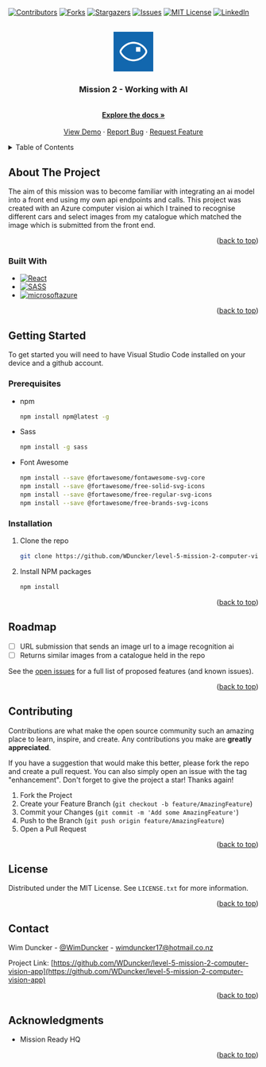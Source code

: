<!-- Improved compatibility of back to top link: See: https://github.com/othneildrew/Best-README-Template/pull/73 -->

<a name="readme-top"></a>

<!--
*** Thanks for checking out the Best-README-Template. If you have a suggestion
*** that would make this better, please fork the repo and create a pull request
*** or simply open an issue with the tag "enhancement".
*** Don't forget to give the project a star!
*** Thanks again! Now go create something AMAZING! :D
-->

<!-- PROJECT SHIELDS -->
<!--
*** I'm using markdown "reference style" links for readability.
*** Reference links are enclosed in brackets [ ] instead of parentheses ( ).
*** See the bottom of this document for the declaration of the reference variables
*** for contributors-url, forks-url, etc. This is an optional, concise syntax you may use.
*** https://www.markdownguide.org/basic-syntax/#reference-style-links
-->

[![Contributors][contributors-shield]][contributors-url]
[![Forks][forks-shield]][forks-url]
[![Stargazers][stars-shield]][stars-url]
[![Issues][issues-shield]][issues-url]
[![MIT License][license-shield]][license-url]
[![LinkedIn][linkedin-shield]][linkedin-url]

<!-- PROJECT LOGO -->
<br />
<div align="center">
  <a href="https://github.com/WDuncker/level-5-mission-2-computer-vision-app">
    <img src="readme-images/logo.png" alt="Logo" width="80" height="80">
  </a>

<h3 align="center">Mission 2 - Working with AI</h3>

  <p align="center">
    <br />
    <a href="https://github.com/WDuncker/level-5-mission-2-computer-vision-app"><strong>Explore the docs »</strong></a>
    <br />
    <br />
    <a href="https://github.com/WDuncker/level-5-mission-2-computer-vision-app">View Demo</a>
    ·
    <a href="https://github.com/WDuncker/level-5-mission-2-computer-vision-app/issues">Report Bug</a>
    ·
    <a href="https://github.com/WDuncker/level-5-mission-2-computer-vision-app/issues">Request Feature</a>
  </p>
</div>

<!-- TABLE OF CONTENTS -->
<details>
  <summary>Table of Contents</summary>
  <ol>
    <li>
      <a href="#about-the-project">About The Project</a>
      <ul>
        <li><a href="#built-with">Built With</a></li>
      </ul>
    </li>
    <li>
      <a href="#getting-started">Getting Started</a>
      <ul>
        <li><a href="#prerequisites">Prerequisites</a></li>
        <li><a href="#installation">Installation</a></li>
      </ul>
    </li>
    <li><a href="#usage">Usage</a></li>
    <li><a href="#roadmap">Roadmap</a></li>
    <li><a href="#contributing">Contributing</a></li>
    <li><a href="#license">License</a></li>
    <li><a href="#contact">Contact</a></li>
    <li><a href="#acknowledgments">Acknowledgments</a></li>
  </ol>
</details>

<!-- ABOUT THE PROJECT -->

## About The Project

The aim of this mission was to become familiar with integrating an ai model into a front end using my own api endpoints and calls. This project was created with an Azure computer vision ai which I trained to recognise different cars and select images from my catalogue which matched the image which is submitted from the front end.

<p align="right">(<a href="#readme-top">back to top</a>)</p>

### Built With

- [![React][React.js]][React-url]
- [![SASS][Sass.com]][Sass-url]
- [![microsoftazure][microsoftazure.com]][microsoftazure-url]

<p align="right">(<a href="#readme-top">back to top</a>)</p>

<!-- GETTING STARTED -->

## Getting Started

To get started you will need to have Visual Studio Code installed on your device and a github account.

### Prerequisites

- npm

  ```sh
  npm install npm@latest -g
  ```

- Sass

  ```sh
  npm install -g sass
  ```

- Font Awesome

  ```sh
  npm install --save @fortawesome/fontawesome-svg-core
  npm install --save @fortawesome/free-solid-svg-icons
  npm install --save @fortawesome/free-regular-svg-icons
  npm install --save @fortawesome/free-brands-svg-icons
  ```

### Installation

1. Clone the repo

   ```sh
   git clone https://github.com/WDuncker/level-5-mission-2-computer-vision-app.git
   ```

2. Install NPM packages
   ```sh
   npm install
   ```

<p align="right">(<a href="#readme-top">back to top</a>)</p>

<!-- ROADMAP -->

## Roadmap

- [ ] URL submission that sends an image url to a image recognition ai
- [ ] Returns similar images from a catalogue held in the repo

See the [open issues](https://github.com/WDuncker/level-5-mission-2-computer-vision-app/issues) for a full list of proposed features (and known issues).

<p align="right">(<a href="#readme-top">back to top</a>)</p>

<!-- CONTRIBUTING -->

## Contributing

Contributions are what make the open source community such an amazing place to learn, inspire, and create. Any contributions you make are **greatly appreciated**.

If you have a suggestion that would make this better, please fork the repo and create a pull request. You can also simply open an issue with the tag "enhancement".
Don't forget to give the project a star! Thanks again!

1. Fork the Project
2. Create your Feature Branch (`git checkout -b feature/AmazingFeature`)
3. Commit your Changes (`git commit -m 'Add some AmazingFeature'`)
4. Push to the Branch (`git push origin feature/AmazingFeature`)
5. Open a Pull Request

<p align="right">(<a href="#readme-top">back to top</a>)</p>

<!-- LICENSE -->

## License

Distributed under the MIT License. See `LICENSE.txt` for more information.

<p align="right">(<a href="#readme-top">back to top</a>)</p>

<!-- CONTACT -->

## Contact

Wim Duncker - [@WimDuncker](https://twitter.com/WimDuncker) - wimduncker17@hotmail.co.nz

Project Link: [https://github.com/WDuncker/level-5-mission-2-computer-vision-app](https://github.com/WDuncker/level-5-mission-2-computer-vision-app)

<p align="right">(<a href="#readme-top">back to top</a>)</p>

<!-- ACKNOWLEDGMENTS -->

## Acknowledgments

- Mission Ready HQ

<p align="right">(<a href="#readme-top">back to top</a>)</p>

<!-- MARKDOWN LINKS & IMAGES -->
<!-- https://www.markdownguide.org/basic-syntax/#reference-style-links -->

[contributors-shield]: https://img.shields.io/github/contributors/WDuncker/level-5-mission-2-computer-vision-app
[contributors-url]: https://github.com/WDuncker/level-5-mission-2-computer-vision-app/graphs/contributors
[forks-shield]: https://img.shields.io/github/forks/WDuncker/level-5-mission-2-computer-vision-app
[forks-url]: https://github.com/WDuncker/level-5-mission-2-computer-vision-app/network
[stars-shield]: https://img.shields.io/github/stars/WDuncker/level-5-mission-2-computer-vision-app
[stars-url]: https://github.com/WDuncker/level-5-mission-2-computer-vision-app/stargazers
[issues-shield]: https://img.shields.io/github/issues/WDuncker/level-5-mission-2-computer-vision-app
[issues-url]: https://github.com/WDuncker/level-5-mission-2-computer-vision-app/issues
[license-shield]: https://img.shields.io/github/license/WDuncker/level-5-mission-2-computer-vision-app
[license-url]: https://github.com/WDuncker/level-5-mission-2-computer-vision-app/blob/main/LICENSE.txt
[linkedin-shield]: https://img.shields.io/badge/-LinkedIn-black.svg?style=for-the-badge&logo=linkedin&colorB=555
[linkedin-url]: https://www.linkedin.com/in/wilhelmus-duncker-66b9b1272/
[product-screenshot]: images/screenshot.png
[Next.js]: https://img.shields.io/badge/next.js-000000?style=for-the-badge&logo=nextdotjs&logoColor=white
[Next-url]: https://nextjs.org/
[React.js]: https://img.shields.io/badge/React-20232A?style=for-the-badge&logo=react&logoColor=61DAFB
[React-url]: https://reactjs.org/
[Vue.js]: https://img.shields.io/badge/Vue.js-35495E?style=for-the-badge&logo=vuedotjs&logoColor=4FC08D
[Vue-url]: https://vuejs.org/
[Angular.io]: https://img.shields.io/badge/Angular-DD0031?style=for-the-badge&logo=angular&logoColor=white
[Angular-url]: https://angular.io/
[Svelte.dev]: https://img.shields.io/badge/Svelte-4A4A55?style=for-the-badge&logo=svelte&logoColor=FF3E00
[Svelte-url]: https://svelte.dev/
[Laravel.com]: https://img.shields.io/badge/Laravel-FF2D20?style=for-the-badge&logo=laravel&logoColor=white
[Laravel-url]: https://laravel.com
[Bootstrap.com]: https://img.shields.io/badge/Bootstrap-563D7C?style=for-the-badge&logo=bootstrap&logoColor=white
[Bootstrap-url]: https://getbootstrap.com
[JQuery.com]: https://img.shields.io/badge/jQuery-0769AD?style=for-the-badge&logo=jquery&logoColor=white
[JQuery-url]: https://jquery.com
[Sass.com]: https://img.shields.io/badge/Sass-CC6699?style=for-the-badge&logo=sass&logoColor=white
[Sass-url]: https://sass-lang.com/
[microsoftazure.com]: https://img.shields.io/badge/microsoftazure-FF9800?style=for-the-badge&logo=microsoftazure&logoColor=white
[microsoftazure-url]: https://microsoftazure.cloud.google.com/
[microsoftazure.com]: https://img.shields.io/badge/microsoft%20azure-0089D6?style=for-the-badge&logo=microsoft-azure&logoColor=white
[microsoftazure-url]: https://azure.microsoft.com/en-us/free/search/?ef_id=_k_Cj0KCQjw1rqkBhCTARIsAAHz7K0Oztjr7HcTok3C_8M4315aet2wmgx-aEOBANEQFupk8bMBaImfYTYaAs6gEALw_wcB_k_&OCID=AIDcmmp3m06wb2_SEM__k_Cj0KCQjw1rqkBhCTARIsAAHz7K0Oztjr7HcTok3C_8M4315aet2wmgx-aEOBANEQFupk8bMBaImfYTYaAs6gEALw_wcB_k_&gad=1&gclid=Cj0KCQjw1rqkBhCTARIsAAHz7K0Oztjr7HcTok3C_8M4315aet2wmgx-aEOBANEQFupk8bMBaImfYTYaAs6gEALw_wcB

```

```
